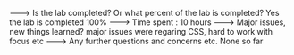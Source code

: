 ---> Is the lab completed? Or what percent of the lab is completed?
     Yes the lab is completed 100%
---> Time spent :
     10 hours
---> Major issues, new things learned?
     major issues were regaring CSS, hard to work with focus etc
---> Any further questions and concerns etc.
     None so far
